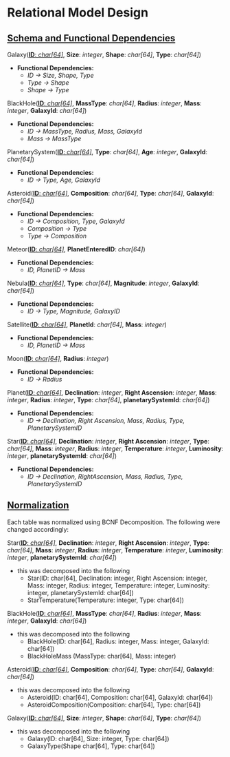 # Relational Model Design
## <ins>Schema and Functional Dependencies</ins>
Galaxy(<ins>**ID**: *char[64]*</ins>, **Size**: *integer*, **Shape**: *char[64]*, **Type**: *char[64]*)
- **Functional Dependencies:**
  - *ID -> Size, Shape, Type*
  - *Type -> Shape*
  - *Shape -> Type*

BlackHole(<ins>**ID**: *char[64]*</ins>, **MassType**: *char[64]*, **Radius**: *integer*, **Mass**: *integer*, **GalaxyId**: *char[64]*)
- **Functional Dependencies:**
  - *ID -> MassType, Radius, Mass, GalaxyId*
  - *Mass -> MassType*

PlanetarySystem(<ins>**ID**: *char[64]*</ins>, **Type**: *char[64]*, **Age**: *integer*, **GalaxyId**: *char[64]*)
- **Functional Dependencies:**
  - *ID -> Type, Age, GalaxyId*

Asteroid(<ins>**ID**: *char[64]*</ins>, **Composition**: *char[64]*, **Type**: *char[64]*, **GalaxyId**: *char[64]*)
- **Functional Dependencies:**
  - *ID -> Composition, Type, GalaxyId*
  - *Composition -> Type*
  - *Type -> Composition*

Meteor(<ins>**ID**: *char[64]*</ins>, **PlanetEnteredID**: *char[64]*)
- **Functional Dependencies:**
  - *ID, PlanetID -> Mass*

Nebula(<ins>**ID**: *char[64]*</ins>, **Type**: *char[64]*, **Magnitude**: *integer*, **GalaxyId**: *char[64]*)
- **Functional Dependencies:**
  - *ID -> Type, Magnitude, GalaxyID*

Satellite(<ins>**ID**: *char[64]*</ins>, **PlanetId**: *char[64]*, **Mass**: *integer*)
- **Functional Dependencies:**
  - *ID, PlanetID -> Mass*

Moon(<ins>**ID**: *char[64]*</ins>, **Radius**: *integer*)
- **Functional Dependencies:**
  - *ID -> Radius*

Planet(<ins>**ID**: *char[64]*</ins>, **Declination**: *integer*, **Right Ascension**: *integer*, **Mass**: *integer*, **Radius**: *integer*, **Type**: *char[64]*, **planetarySystemId**: *char[64]*)
- **Functional Dependencies:**
  - *ID -> Declination, Right Ascension, Mass, Radius, Type, PlanetarySystemID*

Star(<ins>**ID**: *char[64]*</ins>, **Declination**: *integer*, **Right Ascension**: *integer*, **Type**: *char[64]*, **Mass**: *integer*, **Radius**: *integer*, **Temperature**: *integer*, **Luminosity**: *integer*, **planetarySystemId**: *char[64]*)
- **Functional Dependencies:**
  - *ID -> Declination, RightAscension, Mass, Radius, Type, PlanetarySystemID*

## <ins>Normalization</ins>
Each table was normalized using BCNF Decomposition. The following were changed accordingly:

Star(<ins>**ID**: *char[64]*</ins>, **Declination**: *integer*, **Right Ascension**: *integer*, **Type**: *char[64]*, **Mass**: *integer*, **Radius**: *integer*, **Temperature**: *integer*, **Luminosity**: *integer*, **planetarySystemId**: *char[64]*)
- this was decomposed into the following
  - Star(ID: char[64], Declination: integer, Right Ascension: integer, Mass: integer, Radius: integer, Temperature: integer, Luminosity: integer, planetarySystemId: char[64])
  - StarTemperature(Temperature: integer, Type: char[64])

BlackHole(<ins>**ID**: *char[64]*</ins>, **MassType**: *char[64]*, **Radius**: *integer*, **Mass**: *integer*, **GalaxyId**: *char[64]*)
- this was decomposed into the following
  - BlackHole(ID: char[64], Radius: integer, Mass: integer, GalaxyId: char[64])
  - BlackHoleMass (MassType: char[64], Mass: integer)

Asteroid(<ins>**ID**: *char[64]*</ins>, **Composition**: *char[64]*, **Type**: *char[64]*, **GalaxyId**: *char[64]*)
- this was decomposed into the following
  - Asteroid(ID: char[64], Composition: char[64], GalaxyId: char[64])
  - AsteroidComposition(Composition: char[64], Type: char[64])

Galaxy(<ins>**ID**: *char[64]*</ins>, **Size**: *integer*, **Shape**: *char[64]*, **Type**: *char[64]*)
- this was decomposed into the following
  - Galaxy(ID: char[64], Size: integer, Type: char[64])
  - GalaxyType(Shape char[64], Type: char[64])


